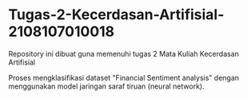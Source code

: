 # Tugas-2-Kecerdasan-Artifisial-2108107010018
Repository ini dibuat guna memenuhi tugas 2 Mata Kuliah Kecerdasan Artifisial

Proses mengklasifikasi dataset "Financial Sentiment analysis" dengan menggunakan model jaringan saraf tiruan (neural network).
